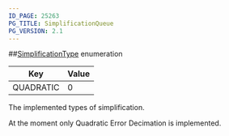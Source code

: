 ```yaml
---
ID_PAGE: 25263
PG_TITLE: SimplificationQueue
PG_VERSION: 2.1
---
```

##[SimplificationType](/classes/2.4/SimplificationType) enumeration

Key | Value
---|---
QUADRATIC | 0
The implemented types of simplification.

At the moment only Quadratic Error Decimation is implemented.

